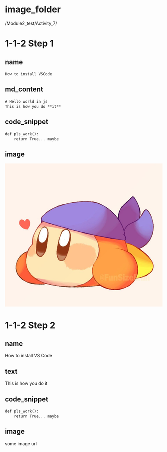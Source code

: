 # image_folder
/Module2_test/Activity_7/

# 1-1-2 Step 1 

## name
```
How to install VSCode
```

## md_content
```
# Hello world in js
This is how you do **it**
```

## code_snippet
```
def pls_work():
    return True... maybe
```

## image
![bandanna](images/bandanna.jpg)

# 1-1-2 Step 2

## name
How to install VS Code

## text
This is how you do it

## code_snippet
```
def pls_work():
    return True... maybe
```

## image
some image url